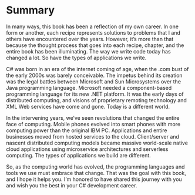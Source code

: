# Summary

In many ways, this book has been a reflection of my own career. In one form or another, each recipe represents solutions to problems that I and others have encountered over the years. However, it’s more than that because the thought process that goes into each recipe, chapter, and the entire book has been illuminating. The way we write code today has changed a lot. So have the types of applications we write.

C# was born in an era of the internet coming of age, when the .com bust of the early 2000s was barely conceivable. The impetus behind its creation was the legal battles between Microsoft and Sun Microsystems over the Java programming language. Microsoft needed a component-based programming language for its new .NET platform. It was the early days of distributed computing, and visions of proprietary remoting technology and XML Web services have come and gone. Today is a different world.

In the intervening years, we’ve seen revolutions that changed the entire face of computing. Mobile phones evolved into smart phones with more computing power than the original IBM PC. Applications and entire businesses moved from hosted services to the cloud. Client/server and nascent distributed computing models became massive world-scale native cloud applications using microservice architectures and serverless computing. The types of applications we build are different.

So, as the computing world has evolved, the programming languages and tools we use must embrace that change. That was the goal with this book, and I hope it helps you. I’m honored to have shared this journey with you and wish you the best in your C# development career.